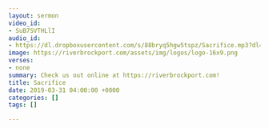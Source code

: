 ```yaml
---
layout: sermon
video_id:
- SuB7SVTHLlI
audio_id:
- https://dl.dropboxusercontent.com/s/88bryq5hgw5tspz/Sacrifice.mp3?dl=0
image: https://riverbrockport.com/assets/img/logos/logo-16x9.png
verses:
- none
summary: Check us out online at https://riverbrockport.com!
title: Sacrifice
date: 2019-03-31 04:00:00 +0000
categories: []
tags: []

---
```

